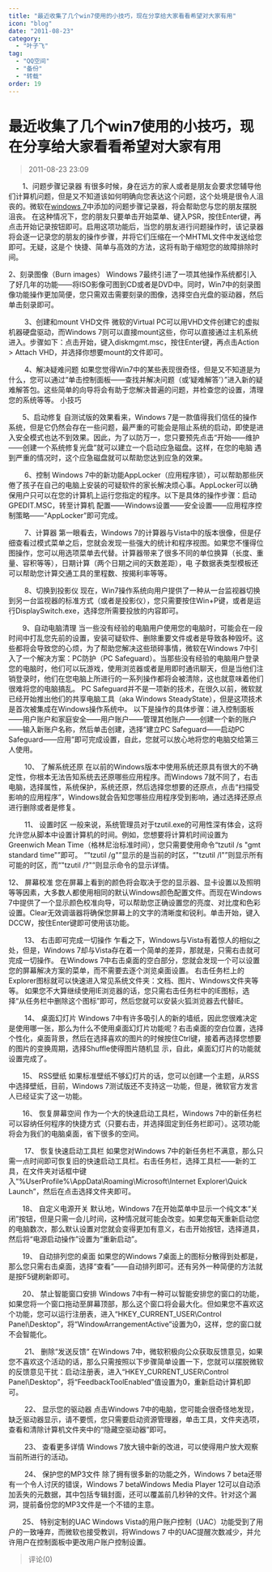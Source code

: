 ```yaml
---
title: "最近收集了几个win7使用的小技巧，现在分享给大家看看希望对大家有用"
icon: "blog"
date: "2011-08-23"
category:
  - "叶子飞"
tag:
  - "QQ空间"
  - "备份"
  - "转载"
order: 19
---
```

# 最近收集了几个win7使用的小技巧，现在分享给大家看看希望对大家有用
> 2011-08-23 23:09


       1、问题步骤记录器 有很多时候，身在远方的家人或者是朋友会要求您辅导他们计算机问题，但是又不知道该如何明确向您表达这个问题，这个处境是很令人沮丧的。微软在[windows 7](http://windows7.zol.com.cn/)中添加的问题步骤记录器，将会帮助您与您的朋友摆脱沮丧。 在这种情况下，您的朋友只要单击开始菜单、键入PSR，按住Enter键，再点击开始记录按钮即可。启用这项功能后，当您的朋友进行问题操作时，该记录器将会逐一记录您的朋友的操作步骤，并将它们压缩在一个MHTML文件中发送给您即可。无疑，这是个 快捷、简单与高效的方法，这将有助于缩短您的故障排除时间。

2、刻录图像（Burn images） Windows 7最终引进了一项其他操作系统都引入了好几年的功能——将ISO影像可图到CD或者是DVD中。同时，Win7中的刻录图像功能操作更加简便，您只需双击需要刻录的图像，选择空白光盘的驱动器，然后单击刻录即可。

        3、创建和mount VHD文件 微软的Virtual PC可以用VHD文件创建它的虚拟机器硬盘驱动，而Windows 7则可以直接mount这些，你可以直接通过主机系统进入。步骤如下：点击开始，键入diskmgmt.msc，按住Enter键，再点击Action > Attach VHD，并选择你想要mount的文件即可。

        4、解决疑难问题 如果您觉得Win7中的某些表现很奇怪，但是又不知道是为什么，您可以通过“单击控制面板——查找并解决问题（或‘疑难解答’）”进入新的疑难解答包。这些简单的向导将会有助于您解决普遍的问题，并检查您的设置，清理您的系统等等。 小技巧

       5、启动修复 自测试版的效果看来，Windows 7是一款值得我们信任的操作系统，但是它仍然会存在一些问题，最严重的可能会是阻止系统的启动，即使是进入安全模式也达不到效果。因此，为了以防万一，您只要预先点击“开始——维护——创建一个系统修复光盘”就可以建立一个启动应急磁盘。这样，在您的电脑 遇到严重的情况时，这个应急磁盘就可以帮助您达到应急的效果。

        6、控制 Windows 7中的新功能AppLocker（应用程序锁），可以帮助那些厌倦了孩子在自己的电脑上安装的可疑软件的家长解决烦心事。AppLocker可以确保用户只可以在您的计算机上运行您指定的程序。以下是具体的操作步骤：启动GPEDIT.MSC，转至计算机 配置——Windows设置——安全设置——应用程序控制策略——“AppLocker”即可完成。

        7、计算器 第一眼看去，Windows 7的计算器与Vista中的版本很像，但是仔细查看过模式菜单之后，您就会发现一些强大的统计和程序视图。如果您不懂得位图操作，您可以用选项菜单去代替。计算器带来了很多不同的单位换算（长度、重量、容积等等），日期计算（两个日期之间的天数差距），电 子数据表类型模板还可以帮助您计算交通工具的里程数、按揭利率等等。

        8、切换到投影仪 现在，Win7操作系统向用户提供了一种从一台监视器切换到另一台监视器的标准方式（或者是投影仪），您只需要按住Win+P键，或者是运行DisplaySwitch.exe，选择您所需要投放的内容即可。

       9、自动电脑清理 当一些没有经验的电脑用户使用您的电脑时，可能会在一段时间中打乱您先前的设置，安装可疑软件、删除重要文件或者是导致各种毁坏。这些都将会导致您的心烦，为了帮助您解决这些琐碎事情，微软在Windows 7中引入了一个解决方案：PC防护（PC Safeguard）。当那些没有经验的电脑用户登录您的电脑时，他们可以玩游戏，使用浏览器或者是用即时通讯聊天，但是当他们注销登录时，他们在您电脑上所进行的一系列操作都将会被清除，这也就意味着他们很难将您的电脑搞乱。 PC Safeguard并不是一项新的技术，在很久以前，微软就已经开始推出他们的共享电脑工具（aka Windows SteadyState），但是这项技术是首次被集成在Windows操作系统中。 以下是操作的具体步骤：进入控制面板——用户账户和家庭安全——用户账户——管理其他账户——创建一个新的账户——输入新账户名称，然后单击创建，选择“建立PC Safeguard——启动PC Safeguard——应用”即可完成设置，自此，您就可以放心地将您的电脑交给第三人使用。

        10、 了解系统还原 在以前的Windows版本中使用系统还原具有很大的不确定性，你根本无法告知系统去还原哪些应用程序。而Windows 7就不同了，右击电脑，选择属性，系统保护，系统还原，然后选择您想要的还原点，点击“扫描受影响的应用程序”，Windows就会告知您哪些应用程序受到影响，通过选择还原点进行删除或者是修复。

        11、 设置时区 一般来说，系统管理员对于tzutil.exe的可用性深有体会，这将允许您从脚本中设置计算机的时间。例如，您想要将计算机时间设置为Greenwich Mean Time（格林尼治标准时间），您只需要使用命令“tzutil /s "gmt standard time"”即可。 “"tzutil /g"”显示的是当前的时区，“"tzutil /l"”则显示所有可能的时区，而“"tzutil /?"”则显示命令的显示详情。

12、 屏幕校准 您在屏幕上看到的颜色将会取决于您的显示器、显卡设置以及照明等等因素，大多数人都使用相同的默认Windows颜色配置文件。而现在Windows 7中提供了一个显示颜色校准向导，可以帮助您正确设置您的亮度、对比度和色彩设置。Clear无效调谐器将确保您屏幕上的文字的清晰度和锐利。单击开始，键入DCCW，按住Enter键即可使用该功能。

        13、 右击即可完成一切操作 乍看之下，Windows与Vista有着惊人的相似之处，但是，Windows 7却与Vista存在着一个简单的差异，那就是，只需右击就可完成一切操作。 在Windows 7中右击桌面的空白部分，您就会发现一个可以设置您的屏幕解决方案的菜单，而不需要去逐个浏览桌面设置。 右击任务栏上的Explorer图标就可以快速进入常见系统文件夹：文档、图片、Windows文件夹等等。 如果您不大算继续使用IE浏览器的话，您只需右击任务栏中的IE图标，选择“从任务栏中删除这个图标”即可，然后您就可以安装火狐浏览器去代替IE。

        14、 桌面幻灯片 Windows 7中有许多吸引人的新的墙纸，因此您很难决定是使用哪一张，那么为什么不使用桌面幻灯片功能呢？右击桌面的空白位置，选择个性化，桌面背景，然后在选择喜欢的图片的时候按住Ctrl键，接着再选择您想要的图片的变换周期，选择Shuffle使得图片随机显 示，自此，桌面幻灯片的功能就设置完成了。

       15、 RSS壁纸 如果标准壁纸不够幻灯片的话，您可以创建一个主题，从RSS中选择壁纸，目前，Windows 7测试版还不支持这一功能，但是，微软官方发言人已经证实了这一功能。

       16、 恢复屏幕空间 作为一个大的快速启动工具栏，Windows 7中的新任务栏可以容纳任何程序的快捷方式（只要右击，并选择固定到任务栏即可）。这项功能将会为我们的电脑桌面，省下很多的空间。

        17、 恢复快速启动工具栏 如果您对Windows 7中的新任务栏不满意，那么只需一点时间即可恢复旧的快速启动工具栏。右击任务栏，选择工具栏——新的工具，在文件夹对话框中键入“%UserProfile%\\AppData\\Roaming\\Microsoft\\Internet Explorer\\Quick Launch”，然后在点击选择文件夹即可。

       18、 自定义电源开关 默认地，Windows 7在开始菜单中显示一个纯文本“关闭”按钮，但是只需一会儿时间，这种情况就可能会改变。如果您每天重新启动您的电脑数次，那么默认设置对您就会变得更加有意义，右击开始按钮，选择道具，然后将“电源启动操作”设置为“重新启动”。

       19、 自动排列您的桌面 如果您的Windows 7桌面上的图标分散得到处都是，那么您只需右击桌面，选择“查看”——自动排列即可。还有另外一种简便的方法就是按F5键刷新即可。

       20、 禁止智能窗口安排 Windows 7中有一种可以智能安排您的窗口的功能，如果您将一个窗口拖动至屏幕顶部，那么这个窗口将会最大化。但如果您不喜欢这个功能，您可以运行注册表，进入“HKEY\_CURRENT\_USER\\Control Panel\\Desktop”，将“WindowArrangementActive”设置为0，这样，您的窗口就不会智能化。

        21、 删除“发送反馈“ 在Windows 7中，微软积极向公众获取反馈意见，如果您不喜欢这个活动的话，那么只需按照以下步骤简单设置一下，您就可以摆脱微软的反馈意见干扰：启动注册表，进入“HKEY\_CURRENT\_USER\\Control Panel\\Desktop”，将“FeedbackToolEnabled”值设置为0，重新启动计算机即可。

        22、 显示您的驱动器 点击Windows 7中的电脑，您可能会很奇怪地发现，缺乏驱动器显示，请不要慌，您只需要启动资源管理器，单击工具，文件夹选项，查看和清除计算机文件夹中的“隐藏空驱动器”即可。

        23、 查看更多详情 Windows 7放大镜中新的改进，可以使得用户放大观察当前所进行的活动。

        24、 保护您的MP3文件 除了拥有很多新的功能之外，Windows 7 beta还带有一个令人讨厌的错误，Windows 7 betaWindows Media Player 12可以自动添加丢失的元数据，其中包括专辑封面，还可以覆盖前几秒钟的文件。针对这个漏洞，提前备份您的MP3文件是一个不错的主意。

       25、 特别定制的UAC Windows Vista的用户账户控制（UAC）功能受到了用户的一致唾弃，而微软也接受教训，将Windows 7 中的UAC提醒次数减少，并允许用户在控制面板中更改用户账户控制设置。
> 评论(0)

